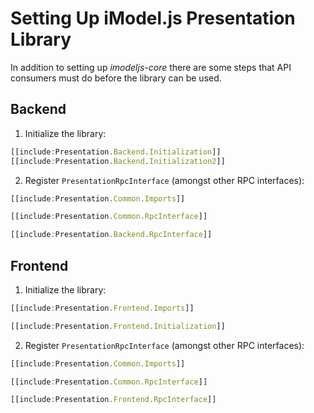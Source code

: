 # Setting Up iModel.js Presentation Library

In addition to setting up *imodeljs-core* there are some steps that API
consumers must do before the library can be used.

## Backend

1. Initialize the library:

  ```ts
  [[include:Presentation.Backend.Initialization]]
  [[include:Presentation.Backend.Initialization2]]
  ```

2. Register `PresentationRpcInterface` (amongst other RPC interfaces):

  ```ts
  [[include:Presentation.Common.Imports]]
  ```

  ```ts
  [[include:Presentation.Common.RpcInterface]]
  ```

  ```ts
  [[include:Presentation.Backend.RpcInterface]]
  ```

## Frontend

1. Initialize the library:

  ``` ts
  [[include:Presentation.Frontend.Imports]]
  ```

  ``` ts
  [[include:Presentation.Frontend.Initialization]]
  ```

2. Register `PresentationRpcInterface` (amongst other RPC interfaces):

  ``` ts
  [[include:Presentation.Common.Imports]]
  ```

  ``` ts
  [[include:Presentation.Common.RpcInterface]]
  ```

  ``` ts
  [[include:Presentation.Frontend.RpcInterface]]
  ```
